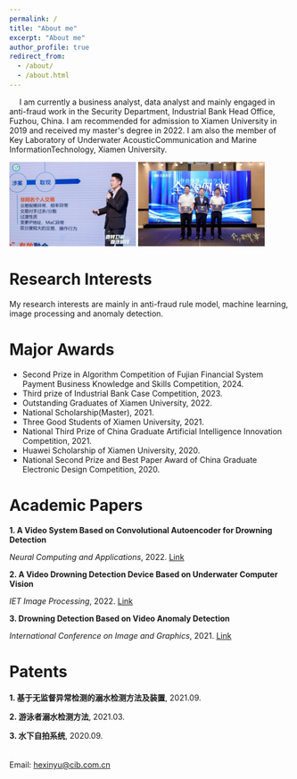 ```yaml
---
permalink: /
title: "About me"
excerpt: "About me"
author_profile: true
redirect_from: 
  - /about/
  - /about.html
---
```

&emsp; I am currently a business analyst, data analyst and mainly engaged in anti-fraud work in the Security Department, Industrial Bank Head Office, Fuzhou, China. I am recommended for admission to Xiamen University in 2019 and received my master's degree in 2022. I am also the member of Key Laboratory of Underwater AcousticCommunication and Marine InformationTechnology, Xiamen University.

<img src="../images/微信图片_20240927205842.png" width="45%" height="45%"/> <img src="../images/微信图片_20240927205853.png" width="45%" height="45%"/>

Research Interests
======
My research interests are mainly in anti-fraud rule model, machine learning, image processing and anomaly detection.

Major Awards
======
* Second Prize in Algorithm Competition of Fujian Financial System Payment Business Knowledge and Skills Competition, 2024.
* Third prize of Industrial Bank Case Competition, 2023.
* Outstanding Graduates of Xiamen University, 2022.
* National Scholarship(Master), 2021.
* Three Good Students of Xiamen University, 2021.
* National Third Prize of China Graduate Artificial Intelligence Innovation Competition, 2021.
* Huawei Scholarship of Xiamen University, 2020.
* National Second Prize and Best Paper Award of China Graduate Electronic Design Competition, 2020.

Academic Papers
======
<b>1. A Video System Based on Convolutional Autoencoder for Drowning Detection</b><br>
 
<i>Neural Computing and Applications</i>, 2022. [Link](https://link.springer.com/article/10.1007/s00521-023-08526-9)

<b>2. A Video Drowning Detection Device Based on Underwater Computer Vision</b><br>

<i>IET Image Processing</i>, 2022. [Link](https://ietresearch.onlinelibrary.wiley.com/doi/10.1049/ipr2.12765)
  
<b>3. Drowning Detection Based on Video Anomaly Detection</b><br>

<i>International Conference on Image and Graphics</i>, 2021. [Link](https://link.springer.com/chapter/10.1007/978-3-030-87361-5_57)
  
Patents
=====
<b>1. 基于无监督异常检测的溺水检测方法及装置</b>, 2021.09.
  
<b>2. 游泳者溺水检测方法</b>, 2021.03.
  
<b>3. 水下自拍系统</b>, 2020.09.
<br>
<br>
<br>
Email: hexinyu@cib.com.cn
